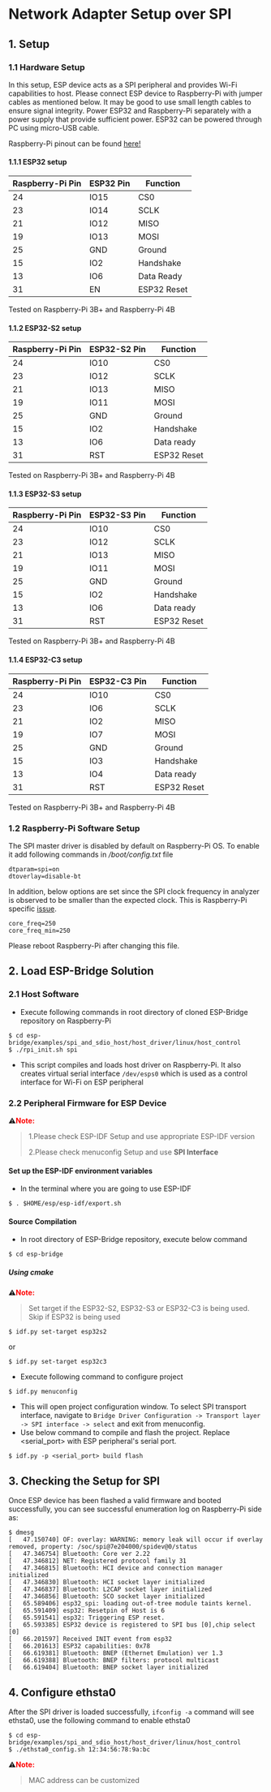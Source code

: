 # Network Adapter Setup over SPI

## 1. Setup

### 1.1 Hardware Setup

In this setup, ESP device acts as a SPI peripheral and provides Wi-Fi capabilities to host. Please connect ESP device to Raspberry-Pi with jumper cables as mentioned below. It may be good to use small length cables to ensure signal integrity. Power ESP32 and Raspberry-Pi separately with a power supply that provide sufficient power. ESP32 can be powered through PC using micro-USB cable.

Raspberry-Pi pinout can be found [here!](https://pinout.xyz/pinout/spi)

#### 1.1.1 ESP32 setup

| Raspberry-Pi Pin | ESP32 Pin | Function    |
| ---------------- | --------- | ----------- |
| 24               | IO15      | CS0         |
| 23               | IO14      | SCLK        |
| 21               | IO12      | MISO        |
| 19               | IO13      | MOSI        |
| 25               | GND       | Ground      |
| 15               | IO2       | Handshake   |
| 13               | IO6       | Data Ready  |
| 31               | EN        | ESP32 Reset |

Tested on Raspberry-Pi 3B+ and Raspberry-Pi 4B

#### 1.1.2 ESP32-S2 setup

| Raspberry-Pi Pin | ESP32-S2 Pin | Function    |
| ---------------- | ------------ | ----------- |
| 24               | IO10         | CS0         |
| 23               | IO12         | SCLK        |
| 21               | IO13         | MISO        |
| 19               | IO11         | MOSI        |
| 25               | GND          | Ground      |
| 15               | IO2          | Handshake   |
| 13               | IO6          | Data ready  |
| 31               | RST          | ESP32 Reset |

Tested on Raspberry-Pi 3B+ and Raspberry-Pi 4B

#### 1.1.3 ESP32-S3 setup

| Raspberry-Pi Pin | ESP32-S3 Pin | Function    |
| ---------------- | ------------ | ----------- |
| 24               | IO10         | CS0         |
| 23               | IO12         | SCLK        |
| 21               | IO13         | MISO        |
| 19               | IO11         | MOSI        |
| 25               | GND          | Ground      |
| 15               | IO2          | Handshake   |
| 13               | IO6          | Data ready  |
| 31               | RST          | ESP32 Reset |

Tested on Raspberry-Pi 3B+ and Raspberry-Pi 4B

#### 1.1.4 ESP32-C3 setup

| Raspberry-Pi Pin | ESP32-C3 Pin | Function    |
| ---------------- | ------------ | ----------- |
| 24               | IO10         | CS0         |
| 23               | IO6          | SCLK        |
| 21               | IO2          | MISO        |
| 19               | IO7          | MOSI        |
| 25               | GND          | Ground      |
| 15               | IO3          | Handshake   |
| 13               | IO4          | Data ready  |
| 31               | RST          | ESP32 Reset |

Tested on Raspberry-Pi 3B+ and Raspberry-Pi 4B

### 1.2 Raspberry-Pi Software Setup

The SPI master driver is disabled by default on Raspberry-Pi OS. To enable it add following commands in */boot/config.txt* file

```
dtparam=spi=on
dtoverlay=disable-bt
```

In addition, below options are set since the SPI clock frequency in analyzer is observed to be smaller than the expected clock. This is Raspberry-Pi specific [issue](https://github.com/raspberrypi/linux/issues/2286).

```
core_freq=250
core_freq_min=250
```

Please reboot Raspberry-Pi after changing this file.

## 2. Load ESP-Bridge Solution

### 2.1 Host Software

- Execute following commands in root directory of cloned ESP-Bridge repository on Raspberry-Pi

```
$ cd esp-bridge/examples/spi_and_sdio_host/host_driver/linux/host_control
$ ./rpi_init.sh spi
```

- This script compiles and loads host driver on Raspberry-Pi. It also creates virtual serial interface `/dev/esps0` which is used as a control interface for Wi-Fi on ESP peripheral

### 2.2 Peripheral Firmware for ESP Device

⚠️<font color=red>**Note:** </font>

> 1.Please check ESP-IDF Setup and use appropriate ESP-IDF version
>
> 2.Please check menuconfig Setup and use **SPI Interface**

#### Set up the ESP-IDF environment variables

- In the terminal where you are going to use ESP-IDF

```
$ . $HOME/esp/esp-idf/export.sh
```

#### Source Compilation

- In root directory of ESP-Bridge repository, execute below command

```
$ cd esp-bridge
```

##### Using cmake

⚠️<font color=red>**Note:** </font>

>Set target if the ESP32-S2, ESP32-S3 or ESP32-C3 is being used. Skip if ESP32 is being used

```
$ idf.py set-target esp32s2
```

or

```
$ idf.py set-target esp32c3
```

- Execute following command to configure project

```
$ idf.py menuconfig
```

- This will open project configuration window. To select SPI transport interface, navigate to `Bridge Driver Configuration -> Transport layer -> SPI interface -> select` and exit from menuconfig.
- Use below command to compile and flash the project. Replace <serial_port> with ESP peripheral's serial port.

```
$ idf.py -p <serial_port> build flash
```

## 3. Checking the Setup for SPI

Once ESP device has been flashed a valid firmware and booted successfully, you can see successful enumeration log on Raspberry-Pi side as:

```
$ dmesg
[   47.150740] OF: overlay: WARNING: memory leak will occur if overlay removed, property: /soc/spi@7e204000/spidev@0/status
[   47.346754] Bluetooth: Core ver 2.22
[   47.346812] NET: Registered protocol family 31
[   47.346815] Bluetooth: HCI device and connection manager initialized
[   47.346830] Bluetooth: HCI socket layer initialized
[   47.346837] Bluetooth: L2CAP socket layer initialized
[   47.346856] Bluetooth: SCO socket layer initialized
[   65.589406] esp32_spi: loading out-of-tree module taints kernel.
[   65.591409] esp32: Resetpin of Host is 6
[   65.591541] esp32: Triggering ESP reset.
[   65.593385] ESP32 device is registered to SPI bus [0],chip select [0]
[   66.201597] Received INIT event from esp32
[   66.201613] ESP32 capabilities: 0x78
[   66.619381] Bluetooth: BNEP (Ethernet Emulation) ver 1.3
[   66.619388] Bluetooth: BNEP filters: protocol multicast
[   66.619404] Bluetooth: BNEP socket layer initialized
```

## 4. Configure ethsta0

After the SPI driver is loaded successfully, `ifconfig -a` command will see ethsta0, use the following command to enable ethsta0

```
$ cd esp-bridge/examples/spi_and_sdio_host/host_driver/linux/host_control
$ ./ethsta0_config.sh 12:34:56:78:9a:bc
```

⚠️<font color=red>**Note:** </font>

> MAC address can be customized
